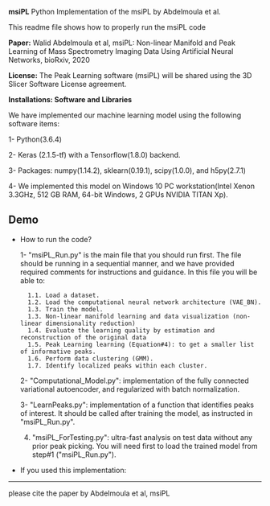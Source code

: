 **msiPL**
Python Implementation of the msiPL by Abdelmoula et al.

This readme file shows how to properly run the msiPL code 

**Paper:** Walid Abdelmoula et al, msiPL: Non-linear Manifold and Peak Learning of Mass Spectrometry Imaging Data Using Artificial Neural Networks, bioRxiv, 2020 

**License:** The Peak Learning software (msiPL) will be shared using the 3D Slicer Software License agreement.

**Installations: Software and Libraries** 

We have implemented our machine learning model using the following software items:

1- Python(3.6.4)

2- Keras (2.1.5-tf) with a Tensorflow(1.8.0) backend.

3- Packages: numpy(1.14.2), sklearn(0.19.1), scipy(1.0.0), and h5py(2.7.1)

4- We implemented this model on Windows 10 PC workstation(Intel Xenon 3.3GHz, 512 GB RAM, 64-bit Windows, 2 GPUs NVIDIA TITAN Xp).
	
 Demo 
 ---------------
 
* How to run the code?

	1- "msiPL_Run.py" is the main file that you should run first. The file should be running in a sequential manner, and we have
	provided required comments for instructions and guidance. In this file you will be able to:
	
		1.1. Load a dataset.
		1.2. Load the computational neural network architecture (VAE_BN).
		1.3. Train the model.
		1.3. Non-linear manifold learning and data visualization (non-linear dimensionality reduction)
		1.4. Evaluate the learning quality by estimation and reconstruction of the original data
		1.5. Peak Learning learning (Equation#4): to get a smaller list of informative peaks.
		1.6. Perform data clustering (GMM).
		1.7. Identify localized peaks within each cluster.
		
	2- "Computational_Model.py": implementation of the fully connected variational autoencoder, and regularized
	    with batch normalization.
	
	3- "LearnPeaks.py": implementation of a function that identifies peaks of interest. 
		It should be called after training the model, as instructed in "msiPL_Run.py".
		
	4. "msiPL_ForTesting.py": ultra-fast analysis on test data without any prior peak picking.
		You will need first to load the trained model from step#1 ("msiPL_Run.py").

* If you used this implementation:
------

please cite the paper by Abdelmoula et al, msiPL
